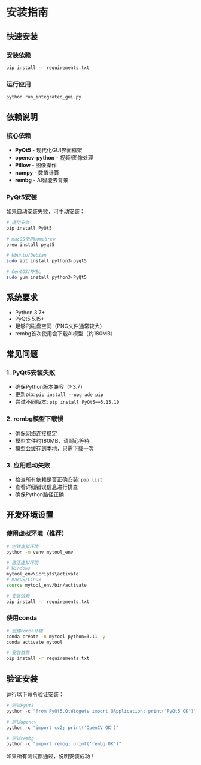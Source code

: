 # 安装指南

## 快速安装

### 安装依赖

```bash
pip install -r requirements.txt
```

### 运行应用

```bash
python run_integrated_gui.py
```

## 依赖说明

### 核心依赖
- **PyQt5** - 现代化GUI界面框架
- **opencv-python** - 视频/图像处理
- **Pillow** - 图像操作
- **numpy** - 数值计算
- **rembg** - AI智能去背景

### PyQt5安装

如果自动安装失败，可手动安装：

```bash
# 通用安装
pip install PyQt5

# macOS使用Homebrew
brew install pyqt5

# Ubuntu/Debian
sudo apt install python3-pyqt5

# CentOS/RHEL
sudo yum install python3-PyQt5
```

## 系统要求

- Python 3.7+
- PyQt5 5.15+
- 足够的磁盘空间（PNG文件通常较大）
- rembg首次使用会下载AI模型（约180MB）

## 常见问题

### 1. PyQt5安装失败
- 确保Python版本兼容（≥3.7）
- 更新pip: `pip install --upgrade pip`
- 尝试不同版本: `pip install PyQt5==5.15.10`

### 2. rembg模型下载慢
- 确保网络连接稳定
- 模型文件约180MB，请耐心等待
- 模型会缓存到本地，只需下载一次

### 3. 应用启动失败
- 检查所有依赖是否正确安装: `pip list`
- 查看详细错误信息进行排查
- 确保Python路径正确

## 开发环境设置

### 使用虚拟环境（推荐）

```bash
# 创建虚拟环境
python -m venv mytool_env

# 激活虚拟环境
# Windows
mytool_env\Scripts\activate
# macOS/Linux
source mytool_env/bin/activate

# 安装依赖
pip install -r requirements.txt
```

### 使用conda

```bash
# 创建conda环境
conda create -n mytool python=3.11 -y
conda activate mytool

# 安装依赖
pip install -r requirements.txt
```

## 验证安装

运行以下命令验证安装：

```python
# 测试PyQt5
python -c "from PyQt5.QtWidgets import QApplication; print('PyQt5 OK')"

# 测试opencv
python -c "import cv2; print('OpenCV OK')"

# 测试rembg
python -c "import rembg; print('rembg OK')"
```

如果所有测试都通过，说明安装成功！